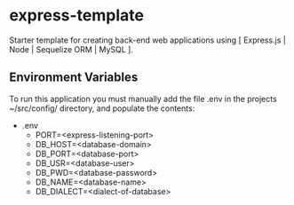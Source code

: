 # express-template

Starter template for creating back-end web applications using [ Express.js | Node | Sequelize ORM | MySQL ].

## Environment Variables

To run this application you must manually add the file .env in the projects ~/src/config/ directory, and populate the contents:

-   .env
    -   PORT=\<express-listening-port>
    -   DB_HOST=\<database-domain>
    -   DB_PORT=\<database-port>
    -   DB_USR=\<database-user>
    -   DB_PWD=\<database-password>
    -   DB_NAME=\<database-name>
    -   DB_DIALECT=\<dialect-of-database>
